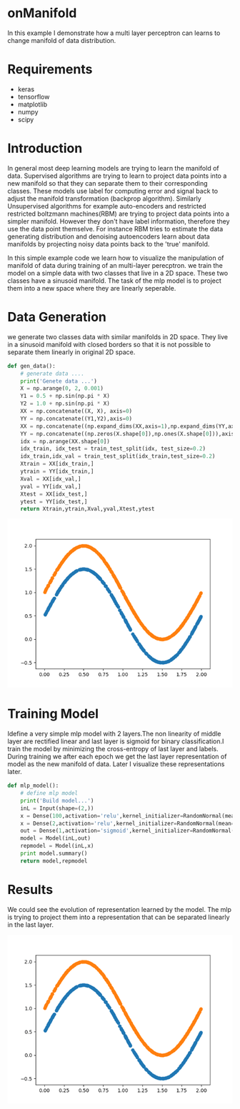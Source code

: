 # onManifold
In this example I demonstrate how a multi layer perceptron can learns to change manifold of data distribution.
 
# Requirements
* keras
* tensorflow
* matplotlib
* numpy
* scipy
 
 
 
# Introduction
In general most deep learning models are trying to learn the manifold of data. Supervised algorithms are trying to learn to project data points into a new manifold so that they can separate them to their corresponding classes. These models use label for computing error and signal back to adjust the manifold transformation (backprop algorithm). Similarly Unsupervised algorithms for example auto-encoders and restricted restricted boltzmann machines(RBM) are trying to project data points into a simpler manifold. However they don't have label information, therefore they use the data point themselve. For instance RBM tries to estimate the data generating distribution and denoising autoencoders learn about data manifolds by projecting noisy data points back to the 'true' manifold. 

In this simple example code we learn how to visualize the manipulation of manifold of data during training of an multi-layer perecptron. we train the model on a simple data with two classes that live in a 2D space. These two classes have a sinusoid manifold. The task of the mlp model is to project them into a new space where they are linearly seperable. 
 
# Data Generation
we generate two classes data with similar manifolds in 2D space. They live in a sinusoid manifold with closed borders so that it is not possible to separate them linearly in original 2D space.
``` python
def gen_data():
    # generate data ....
    print('Genete data ...')
    X = np.arange(0, 2, 0.001)
    Y1 = 0.5 + np.sin(np.pi * X)
    Y2 = 1.0 + np.sin(np.pi * X)
    XX = np.concatenate((X, X), axis=0)
    YY = np.concatenate((Y1,Y2),axis=0)
    XX = np.concatenate((np.expand_dims(XX,axis=1),np.expand_dims(YY,axis=1)),axis=1)
    YY = np.concatenate((np.zeros(X.shape[0]),np.ones(X.shape[0])),axis=0)
    idx = np.arange(XX.shape[0])
    idx_train, idx_test = train_test_split(idx, test_size=0.2)
    idx_train,idx_val = train_test_split(idx_train,test_size=0.2)
    Xtrain = XX[idx_train,]
    ytrain = YY[idx_train,]
    Xval = XX[idx_val,]
    yval = YY[idx_val,]
    Xtest = XX[idx_test,]
    ytest = YY[idx_test,]
    return Xtrain,ytrain,Xval,yval,Xtest,ytest
```
<p align="center">
  <img "Original 2D space of data with sinusoid manifold." src="frames/0.png" />
</p>
 
# Training Model
Idefine a very simple mlp model with 2 layers.The non linearity of middle layer are rectified linear and last layer is sigmoid for binary classification.I train the model by minimizing the cross-entropy of last layer and labels. During training we after each epoch we get the last layer representation of model as the new manifold of data. Later I visualize these representations later.
 
``` python
def mlp_model():
    # define mlp model
    print('Build model...')
    inL = Input(shape=(2,))
    x = Dense(100,activation='relu',kernel_initializer=RandomNormal(mean=0.0, stddev=0.01, seed=77))(inL)
    x = Dense(2,activation='relu',kernel_initializer=RandomNormal(mean=0.0, stddev=0.01, seed=77))(x)
    out = Dense(1,activation='sigmoid',kernel_initializer=RandomNormal(mean=0.0, stddev=0.01, seed=77))(x)
    model = Model(inL,out)
    repmodel = Model(inL,x)
    print model.summary()
    return model,repmodel
```
 
# Results
We could see the evolution of representation learned by the model. The mlp is trying to project them into a representation that can be separated linearly in the last layer.
<p align="center">
  <img "Original 2D space of data with sinusoid manifold." src="frames/manifold.gif" />
</p>
 
 
 
